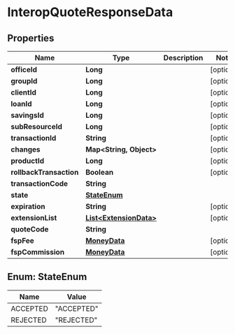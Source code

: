 
# InteropQuoteResponseData

## Properties
Name | Type | Description | Notes
------------ | ------------- | ------------- | -------------
**officeId** | **Long** |  |  [optional]
**groupId** | **Long** |  |  [optional]
**clientId** | **Long** |  |  [optional]
**loanId** | **Long** |  |  [optional]
**savingsId** | **Long** |  |  [optional]
**subResourceId** | **Long** |  |  [optional]
**transactionId** | **String** |  |  [optional]
**changes** | **Map&lt;String, Object&gt;** |  |  [optional]
**productId** | **Long** |  |  [optional]
**rollbackTransaction** | **Boolean** |  |  [optional]
**transactionCode** | **String** |  | 
**state** | [**StateEnum**](#StateEnum) |  | 
**expiration** | **String** |  |  [optional]
**extensionList** | [**List&lt;ExtensionData&gt;**](ExtensionData.md) |  |  [optional]
**quoteCode** | **String** |  | 
**fspFee** | [**MoneyData**](MoneyData.md) |  |  [optional]
**fspCommission** | [**MoneyData**](MoneyData.md) |  |  [optional]


<a name="StateEnum"></a>
## Enum: StateEnum
Name | Value
---- | -----
ACCEPTED | &quot;ACCEPTED&quot;
REJECTED | &quot;REJECTED&quot;



